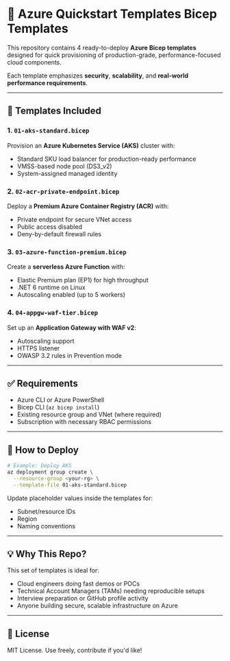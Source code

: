 # 🚀 Azure Quickstart Templates Bicep Templates

This repository contains 4 ready-to-deploy **Azure Bicep templates** designed for quick provisioning of production-grade, performance-focused cloud components.

Each template emphasizes **security**, **scalability**, and **real-world performance requirements**.

---

## 📁 Templates Included

### 1. `01-aks-standard.bicep`  
Provision an **Azure Kubernetes Service (AKS)** cluster with:
- Standard SKU load balancer for production-ready performance
- VMSS-based node pool (DS3_v2)
- System-assigned managed identity

### 2. `02-acr-private-endpoint.bicep`  
Deploy a **Premium Azure Container Registry (ACR)** with:
- Private endpoint for secure VNet access
- Public access disabled
- Deny-by-default firewall rules

### 3. `03-azure-function-premium.bicep`  
Create a **serverless Azure Function** with:
- Elastic Premium plan (EP1) for high throughput
- .NET 6 runtime on Linux
- Autoscaling enabled (up to 5 workers)

### 4. `04-appgw-waf-tier.bicep`  
Set up an **Application Gateway with WAF v2**:
- Autoscaling support
- HTTPS listener
- OWASP 3.2 rules in Prevention mode

---

## ✅ Requirements

- Azure CLI or Azure PowerShell
- Bicep CLI (`az bicep install`)
- Existing resource group and VNet (where required)
- Subscription with necessary RBAC permissions

---

## 🧪 How to Deploy

```bash
# Example: Deploy AKS
az deployment group create \
  --resource-group <your-rg> \
  --template-file 01-aks-standard.bicep
```

Update placeholder values inside the templates for:
- Subnet/resource IDs
- Region
- Naming conventions

---

## 💡 Why This Repo?

This set of templates is ideal for:
- Cloud engineers doing fast demos or POCs
- Technical Account Managers (TAMs) needing reproducible setups
- Interview preparation or GitHub profile activity
- Anyone building secure, scalable infrastructure on Azure

---

## 📌 License

MIT License. Use freely, contribute if you'd like!

